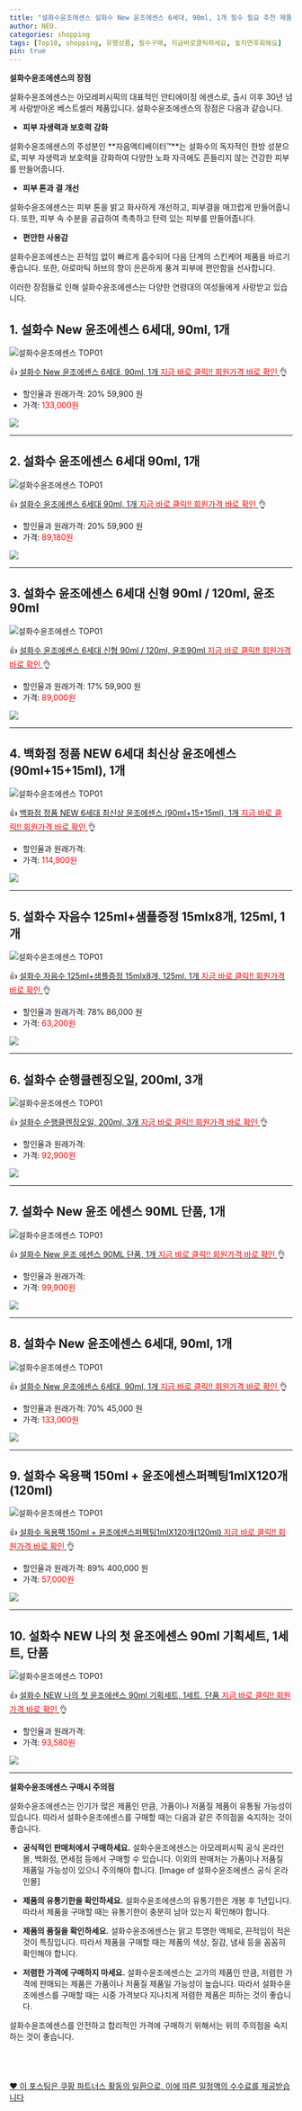 ```yaml
---
title: "설화수윤조에센스 설화수 New 윤조에센스 6세대, 90ml, 1개 필수 필요 추천 제품 비교 최저 가격 비교 장점 구매 후기 구매평"
author: NEO.
categories: shopping
tags: [Top10, shopping, 유행상품, 필수구매, 지금바로클릭하세요, 놓치면후회해요]
pin: true
---
```

**설화수윤조에센스의 장점**

설화수윤조에센스는 아모레퍼시픽의 대표적인 안티에이징 에센스로, 출시 이후 30년 넘게 사랑받아온 베스트셀러 제품입니다. 설화수윤조에센스의 장점은 다음과 같습니다.

* **피부 자생력과 보호력 강화**

설화수윤조에센스의 주성분인 **자음액티베이터™**는 설화수의 독자적인 한방 성분으로, 피부 자생력과 보호력을 강화하여 다양한 노화 자극에도 흔들리지 않는 건강한 피부를 만들어줍니다.

* **피부 톤과 결 개선**

설화수윤조에센스는 피부 톤을 밝고 화사하게 개선하고, 피부결을 매끄럽게 만들어줍니다. 또한, 피부 속 수분을 공급하여 촉촉하고 탄력 있는 피부를 만들어줍니다.

* **편안한 사용감**

설화수윤조에센스는 끈적임 없이 빠르게 흡수되어 다음 단계의 스킨케어 제품을 바르기 좋습니다. 또한, 아로마틱 허브의 향이 은은하게 풍겨 피부에 편안함을 선사합니다.

이러한 장점들로 인해 설화수윤조에센스는 다양한 연령대의 여성들에게 사랑받고 있습니다.

   

## 1. 설화수 New 윤조에센스 6세대, 90ml, 1개

![설화수윤조에센스 TOP01](https://thumbnail7.coupangcdn.com/thumbnails/remote/490x490ex/image/retail/images/4295049613490727-8d779f07-808b-491f-a73a-3545a2f3063a.jpg)


👍 [설화수 New 윤조에센스 6세대, 90ml, 1개 <font color=red> 지금 바로 클릭!! 회원가격 바로 확인 </font> ](https://link.coupang.com/re/AFFSDP?lptag=AF3617701&subid=GithubCoopas&pageKey=7154016740&traceid=V0-153&itemId=17991587586&vendorItemId=85148136542) 👌 


- 할인율과 원래가격: 20%  59,900   원
- 가격: <span style='color:red'>133,000원</span>

[![](/discount_price.png)](https://link.coupang.com/re/AFFSDP?lptag=AF3617701&subid=GithubCoopas&pageKey=7154016740&traceid=V0-153&itemId=17991587586&vendorItemId=85148136542)

---


   

## 2. 설화수 윤조에센스 6세대 90ml, 1개

![설화수윤조에센스 TOP01](https://thumbnail9.coupangcdn.com/thumbnails/remote/490x490ex/image/vendor_inventory/8562/e2be1f5d346af1ae38f724a7cc838975ceb9ac1d1ced86cdb86aa2065c20.png)


👍 [설화수 윤조에센스 6세대 90ml, 1개 <font color=red> 지금 바로 클릭!! 회원가격 바로 확인 </font> ](https://link.coupang.com/re/AFFSDP?lptag=AF3617701&subid=GithubCoopas&pageKey=7520495072&traceid=V0-153&itemId=19743768014&vendorItemId=86670844762) 👌 


- 할인율과 원래가격: 20%  59,900   원
- 가격: <span style='color:red'>89,180원</span>

[![](/discount_price.png)](https://link.coupang.com/re/AFFSDP?lptag=AF3617701&subid=GithubCoopas&pageKey=7520495072&traceid=V0-153&itemId=19743768014&vendorItemId=86670844762)

---


   

## 3. 설화수 윤조에센스 6세대 신형 90ml / 120ml, 윤조90ml

![설화수윤조에센스 TOP01](https://thumbnail9.coupangcdn.com/thumbnails/remote/490x490ex/image/vendor_inventory/2921/9f64cc4b0521a3acbd352f788ce18b93bd1c64c36281a15307d79858bba0.png)


👍 [설화수 윤조에센스 6세대 신형 90ml / 120ml, 윤조90ml <font color=red> 지금 바로 클릭!! 회원가격 바로 확인 </font> ](https://link.coupang.com/re/AFFSDP?lptag=AF3617701&subid=GithubCoopas&pageKey=7737139777&traceid=V0-153&itemId=20806725520&vendorItemId=85180553408) 👌 


- 할인율과 원래가격: 17%  59,900   원
- 가격: <span style='color:red'>89,000원</span>

[![](/discount_price.png)](https://link.coupang.com/re/AFFSDP?lptag=AF3617701&subid=GithubCoopas&pageKey=7737139777&traceid=V0-153&itemId=20806725520&vendorItemId=85180553408)

---


   

## 4. 백화점 정품 NEW 6세대 최신상 윤조에센스 (90ml+15+15ml), 1개

![설화수윤조에센스 TOP01](https://thumbnail7.coupangcdn.com/thumbnails/remote/490x490ex/image/vendor_inventory/3ddf/4ab76c19f2872c7834ed426a4a0955db1539f264a03055d0d020339c680c.jpg)


👍 [백화점 정품 NEW 6세대 최신상 윤조에센스 (90ml+15+15ml), 1개 <font color=red> 지금 바로 클릭!! 회원가격 바로 확인 </font> ](https://link.coupang.com/re/AFFSDP?lptag=AF3617701&subid=GithubCoopas&pageKey=7633725207&traceid=V0-153&itemId=20266292956&vendorItemId=83639993241) 👌 


- 할인율과 원래가격: 
- 가격: <span style='color:red'>114,900원</span>

[![](/discount_price.png)](https://link.coupang.com/re/AFFSDP?lptag=AF3617701&subid=GithubCoopas&pageKey=7633725207&traceid=V0-153&itemId=20266292956&vendorItemId=83639993241)

---


   

## 5. 설화수 자음수 125ml+샘플증정 15mlx8개, 125ml, 1개

![설화수윤조에센스 TOP01](https://thumbnail7.coupangcdn.com/thumbnails/remote/490x490ex/image/vendor_inventory/0d57/09fb1b013e66a7ffc560d5931ef9e364849566940c4c6ddb19d3eb9d577b.jpg)


👍 [설화수 자음수 125ml+샘플증정 15mlx8개, 125ml, 1개 <font color=red> 지금 바로 클릭!! 회원가격 바로 확인 </font> ](https://link.coupang.com/re/AFFSDP?lptag=AF3617701&subid=GithubCoopas&pageKey=7685505298&traceid=V0-153&itemId=20537610745&vendorItemId=84679103396) 👌 


- 할인율과 원래가격: 78%  86,000   원
- 가격: <span style='color:red'>63,200원</span>

[![](/discount_price.png)](https://link.coupang.com/re/AFFSDP?lptag=AF3617701&subid=GithubCoopas&pageKey=7685505298&traceid=V0-153&itemId=20537610745&vendorItemId=84679103396)

---


   

## 6. 설화수 순행클렌징오일, 200ml, 3개

![설화수윤조에센스 TOP01](https://thumbnail10.coupangcdn.com/thumbnails/remote/490x490ex/image/vendor_inventory/ee20/e1261d55172e8ce4c699908b007b2feca6309dcbff1f2412857b1191424c.jpg)


👍 [설화수 순행클렌징오일, 200ml, 3개 <font color=red> 지금 바로 클릭!! 회원가격 바로 확인 </font> ](https://link.coupang.com/re/AFFSDP?lptag=AF3617701&subid=GithubCoopas&pageKey=7417360838&traceid=V0-153&itemId=8545353717&vendorItemId=75877169655) 👌 


- 할인율과 원래가격: 
- 가격: <span style='color:red'>92,900원</span>

[![](/discount_price.png)](https://link.coupang.com/re/AFFSDP?lptag=AF3617701&subid=GithubCoopas&pageKey=7417360838&traceid=V0-153&itemId=8545353717&vendorItemId=75877169655)

---


   

## 7. 설화수 New 윤조 에센스 90ML 단품, 1개

![설화수윤조에센스 TOP01](https://thumbnail6.coupangcdn.com/thumbnails/remote/490x490ex/image/vendor_inventory/8f34/f0f2e77e320732a04abaea8d00950b9fda167c1ac5db4ba87ce7b319d1c6.jpg)


👍 [설화수 New 윤조 에센스 90ML 단품, 1개 <font color=red> 지금 바로 클릭!! 회원가격 바로 확인 </font> ](https://link.coupang.com/re/AFFSDP?lptag=AF3617701&subid=GithubCoopas&pageKey=7661342462&traceid=V0-153&itemId=20412326528&vendorItemId=87414820843) 👌 


- 할인율과 원래가격: 
- 가격: <span style='color:red'>99,900원</span>

[![](/discount_price.png)](https://link.coupang.com/re/AFFSDP?lptag=AF3617701&subid=GithubCoopas&pageKey=7661342462&traceid=V0-153&itemId=20412326528&vendorItemId=87414820843)

---


   

## 8. 설화수 New 윤조에센스 6세대, 90ml, 1개

![설화수윤조에센스 TOP01](https://thumbnail7.coupangcdn.com/thumbnails/remote/490x490ex/image/retail/images/4295049613490727-8d779f07-808b-491f-a73a-3545a2f3063a.jpg)


👍 [설화수 New 윤조에센스 6세대, 90ml, 1개 <font color=red> 지금 바로 클릭!! 회원가격 바로 확인 </font> ](https://link.coupang.com/re/AFFSDP?lptag=AF3617701&subid=GithubCoopas&pageKey=7154016740&traceid=V0-153&itemId=17991587586&vendorItemId=85148136542) 👌 


- 할인율과 원래가격: 70%  45,000   원
- 가격: <span style='color:red'>133,000원</span>

[![](/discount_price.png)](https://link.coupang.com/re/AFFSDP?lptag=AF3617701&subid=GithubCoopas&pageKey=7154016740&traceid=V0-153&itemId=17991587586&vendorItemId=85148136542)

---


   

## 9. 설화수 옥용팩 150ml + 윤조에센스퍼펙팅1mlX120개(120ml)

![설화수윤조에센스 TOP01](https://thumbnail10.coupangcdn.com/thumbnails/remote/490x490ex/image/vendor_inventory/0a43/ced5d0e98ed6ea56b67da46c718ce52b8a7dad9374820c08d3b7aa80b72f.jpg)


👍 [설화수 옥용팩 150ml + 윤조에센스퍼펙팅1mlX120개(120ml) <font color=red> 지금 바로 클릭!! 회원가격 바로 확인 </font> ](https://link.coupang.com/re/AFFSDP?lptag=AF3617701&subid=GithubCoopas&pageKey=7716709618&traceid=V0-153&itemId=20698555105&vendorItemId=87769847671) 👌 


- 할인율과 원래가격: 89%  400,000   원
- 가격: <span style='color:red'>57,000원</span>

[![](/discount_price.png)](https://link.coupang.com/re/AFFSDP?lptag=AF3617701&subid=GithubCoopas&pageKey=7716709618&traceid=V0-153&itemId=20698555105&vendorItemId=87769847671)

---


   

## 10. 설화수 NEW 나의 첫 윤조에센스 90ml 기획세트, 1세트, 단품

![설화수윤조에센스 TOP01](https://thumbnail7.coupangcdn.com/thumbnails/remote/490x490ex/image/vendor_inventory/1221/e481636b92759c68dbcc81061537715a47ab5985392ac032f200eb0852fa.png)


👍 [설화수 NEW 나의 첫 윤조에센스 90ml 기획세트, 1세트, 단품 <font color=red> 지금 바로 클릭!! 회원가격 바로 확인 </font> ](https://link.coupang.com/re/AFFSDP?lptag=AF3617701&subid=GithubCoopas&pageKey=7353201900&traceid=V0-153&itemId=18927024302&vendorItemId=86396619432) 👌 


- 할인율과 원래가격: 
- 가격: <span style='color:red'>93,580원</span>

[![](/discount_price.png)](https://link.coupang.com/re/AFFSDP?lptag=AF3617701&subid=GithubCoopas&pageKey=7353201900&traceid=V0-153&itemId=18927024302&vendorItemId=86396619432)

---
**설화수윤조에센스 구매시 주의점**

설화수윤조에센스는 인기가 많은 제품인 만큼, 가품이나 저품질 제품이 유통될 가능성이 있습니다. 따라서 설화수윤조에센스를 구매할 때는 다음과 같은 주의점을 숙지하는 것이 좋습니다.

* **공식적인 판매처에서 구매하세요.** 설화수윤조에센스는 아모레퍼시픽 공식 온라인몰, 백화점, 면세점 등에서 구매할 수 있습니다. 이외의 판매처는 가품이나 저품질 제품일 가능성이 있으니 주의해야 합니다.
[Image of 설화수윤조에센스 공식 온라인몰]

* **제품의 유통기한을 확인하세요.** 설화수윤조에센스의 유통기한은 개봉 후 1년입니다. 따라서 제품을 구매할 때는 유통기한이 충분히 남아 있는지 확인해야 합니다.

* **제품의 품질을 확인하세요.** 설화수윤조에센스는 맑고 투명한 액체로, 끈적임이 적은 것이 특징입니다. 따라서 제품을 구매할 때는 제품의 색상, 질감, 냄새 등을 꼼꼼히 확인해야 합니다.

* **저렴한 가격에 구매하지 마세요.** 설화수윤조에센스는 고가의 제품인 만큼, 저렴한 가격에 판매되는 제품은 가품이나 저품질 제품일 가능성이 높습니다. 따라서 설화수윤조에센스를 구매할 때는 시중 가격보다 지나치게 저렴한 제품은 피하는 것이 좋습니다.

설화수윤조에센스를 안전하고 합리적인 가격에 구매하기 위해서는 위의 주의점을 숙지하는 것이 좋습니다.<br><br><br><br><br> [ ❤  이 포스팅은 쿠팡 파트너스 활동의 일환으로, 이에 따른 일정액의 수수료를 제공받습니다](https://link.coupang.com/a/bcEFyh)